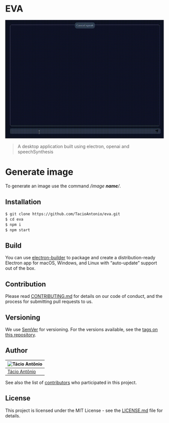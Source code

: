 # EVA

![Eva](./img/openai.gif)

> A desktop application built using electron, openai and speechSynthesis

# Generate image

To generate an image use the command */image **name**/*.

## Installation

```sh
$ git clone https://github.com/TacioAntonio/eva.git
$ cd eva
$ npm i
$ npm start
```

## Build

You can use [electron-builder](https://www.electron.build) to package and create a distribution-ready Electron app for macOS, Windows, and Linux with “auto-update” support out of the box.

## Contribution

Please read [CONTRIBUTING.md](https://github.com/TacioAntonio/eva/blob/master/CONTRIBUTING.md) for details on our code of conduct, and the process for submitting pull requests to us.

## Versioning

We use [SemVer](http://semver.org/) for versioning. For the versions available, see the [tags on this repository](https://github.com/TacioAntonio/eva/tags).

## Author


| ![Tácio Antônio](https://avatars2.githubusercontent.com/u/44682965?s=150&=4) |
| -------------------------------------------------------------------------------- |
| [Tácio Antônio](https://github.com/TacioAntonio/)                            |

See also the list of [contributors](https://github.com/TacioAntonio/eva/graphs/contributors) who participated in this project.

## License

This project is licensed under the MIT License - see the [LICENSE.md](https://github.com/TacioAntonio/eva/blob/master/LICENSE.md) file for details.

